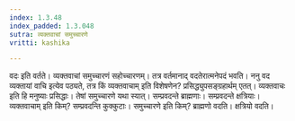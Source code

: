 ```yaml
---
index: 1.3.48
index_padded: 1.3.048
sutra: व्यक्तवाचां समुच्चारणे
vritti: kashika

---
```

वदः इति वर्तते। व्यक्तवाचां समुच्चारणं सहोच्चारणम्। तत्र वर्तमानाद् वदतेरात्मनेपदं भवति। ननु वद व्यक्तायां वाचि इत्येव पठ्यते, तत्र किं व्यक्तवाचाम् इति विशेषणेन? प्रसिद्ध्युपसङ्ग्रहार्थम् एतत्। व्यक्तवाचः इति हि मनुष्याः प्रसिद्धाः। तेषां समुच्चारणे यथा स्यात्। सम्प्रवदन्ते ब्राह्मणाः। सम्प्रवदन्ते क्षत्रियाः। व्यक्तवाचाम् इति किम्? सम्प्रवदन्ति कुक्कुटाः। समुच्चारणे इति किम्? ब्राह्मणो वदति। क्षत्रियो वदति।